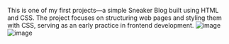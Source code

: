 This is one of my first projects—a simple Sneaker Blog built using HTML and CSS. The project focuses on structuring web pages and styling them with CSS, serving as an early practice in frontend development.
![image](https://github.com/user-attachments/assets/567182a7-f6ac-44d0-bdf1-54b39afdc5b0)
![image](https://github.com/user-attachments/assets/97fe0619-859a-470e-a704-27afd583c8f4)
